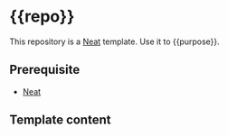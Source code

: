 # {{repo}}

This repository is a [Neat](https://github.com/olivr-com/neat) template. Use it to {{purpose}}.

## Prerequisite

<!-- If you're using commands that rely on other software being installed, add it here  -->

- [Neat](https://github.com/olivr-com/neat)

## Template content

<!-- Add here what people get with {{repo}} -->
<!-- For example, you can include what will be downloaded/injected and commands that will be run -->

<!-- neat-usage -->
